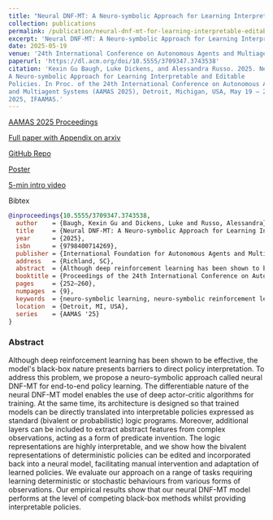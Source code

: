 ```yaml
---
title: "Neural DNF-MT: A Neuro-symbolic Approach for Learning Interpretable and Editable Policies"
collection: publications
permalink: /publication/neural-dnf-mt-for-learning-interpretable-editable-policies
excerpt: 'Neural DNF-MT: A Neuro-symbolic Approach for Learning Interpretable and Editable Policies'
date: 2025-05-19
venue: '24th International Conference on Autonomous Agents and Multiagent Systems (AAMAS 2025)'
paperurl: 'https://dl.acm.org/doi/10.5555/3709347.3743538'
citation: 'Kexin Gu Baugh, Luke Dickens, and Alessandra Russo. 2025. Neural DNF-MT:
A Neuro-symbolic Approach for Learning Interpretable and Editable
Policies. In Proc. of the 24th International Conference on Autonomous Agents
and Multiagent Systems (AAMAS 2025), Detroit, Michigan, USA, May 19 – 23,
2025, IFAAMAS.'
---
```


[AAMAS 2025 Proceedings](https://dl.acm.org/doi/10.5555/3709347.3743538)

[Full paper with Appendix on arxiv](https://arxiv.org/abs/2501.03888)

[GitHub Repo](https://github.com/kittykg/neural-dnf-mt-policy-learning)

[Poster](https://github.com/kittykg/neural-dnf-mt-policy-learning/blob/main/figures/poster.pdf)

[5-min intro video](https://www.youtube.com/watch?v=6_MFEDeN1cQ)

Bibtex

```bibtex
@inproceedings{10.5555/3709347.3743538,
  author    = {Baugh, Kexin Gu and Dickens, Luke and Russo, Alessandra},
  title     = {Neural DNF-MT: A Neuro-symbolic Approach for Learning Interpretable and Editable Policies},
  year      = {2025},
  isbn      = {9798400714269},
  publisher = {International Foundation for Autonomous Agents and Multiagent Systems},
  address   = {Richland, SC},
  abstract  = {Although deep reinforcement learning has been shown to be effective, the model's black-box nature presents barriers to direct policy interpretation. To address this problem, we propose a neuro-symbolic approach called neural DNF-MT for end-to-end policy learning. The differentiable nature of the neural DNF-MT model enables the use of deep actor-critic algorithms for training. At the same time, its architecture is designed so that trained models can be directly translated into interpretable policies expressed as standard (bivalent or probabilistic) logic programs. Moreover, additional layers can be included to extract abstract features from complex observations, acting as a form of predicate invention. The logic representations are highly interpretable, and we show how the bivalent representations of deterministic policies can be edited and incorporated back into a neural model, facilitating manual intervention and adaptation of learned policies. We evaluate our approach on a range of tasks requiring learning deterministic or stochastic behaviours from various forms of observations. Our empirical results show that our neural DNF-MT model performs at the level of competing black-box methods whilst providing interpretable policies.},
  booktitle = {Proceedings of the 24th International Conference on Autonomous Agents and Multiagent Systems},
  pages     = {252–260},
  numpages  = {9},
  keywords  = {neuro-symbolic learning, neuro-symbolic reinforcement learning},
  location  = {Detroit, MI, USA},
  series    = {AAMAS '25}
}
```

### Abstract

Although deep reinforcement learning has been shown to be effective, the model's
black-box nature presents barriers to direct policy interpretation. To address
this problem, we propose a neuro-symbolic approach called neural DNF-MT for
end-to-end policy learning. The differentiable nature of the neural DNF-MT model
enables the use of deep actor-critic algorithms for training. At the same time,
its architecture is designed so that trained models can be directly translated
into interpretable policies expressed as standard (bivalent or probabilistic)
logic programs. Moreover, additional layers can be included to extract abstract
features from complex observations, acting as a form of predicate invention. The
logic representations are highly interpretable, and we show how the bivalent
representations of deterministic policies can be edited and incorporated back
into a neural model, facilitating manual intervention and adaptation of learned
policies. We evaluate our approach on a range of tasks requiring learning
deterministic or stochastic behaviours from various forms of observations. Our
empirical results show that our neural DNF-MT model performs at the level of
competing black-box methods whilst providing interpretable policies.
